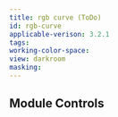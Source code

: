 ```yaml
---
title: rgb curve (ToDo)
id: rgb-curve
applicable-verison: 3.2.1
tags: 
working-color-space:  
view: darkroom
masking: 
---
```


## Module Controls


